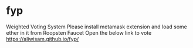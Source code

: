 # fyp
Weighted Voting System
Please install metamask extension and load some ether in it from Roopsten Faucet
Open the below link to vote
https://aliwisam.github.io/fyp/ 
